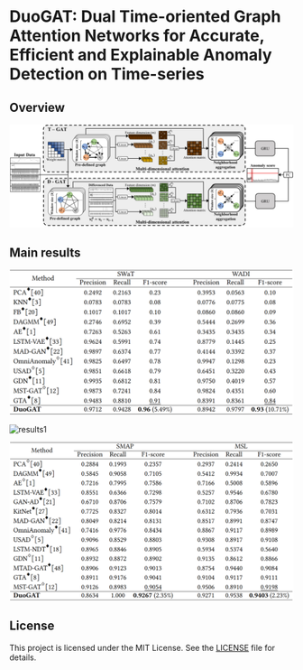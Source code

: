 # DuoGAT: Dual Time-oriented Graph Attention Networks for Accurate, Efficient and Explainable Anomaly Detection on Time-series

## Overview
![Overview](Images/overview.png)

## Main results
![results1](Images/results1.png)

<img src="images/results1" alt="results1" style="width:50%; height:auto;">

![results2](Images/results2.png)

## License
This project is licensed under the MIT License. See the [LICENSE](./LICENSE) file for details.
